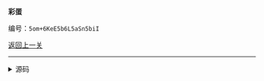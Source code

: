 **彩蛋**

编号：`5om+6KeE5b6L5aSn5biI`

[返回上一关](/riddle/level-2)

--------

<details><summary>源码</summary><pre>
**彩蛋**

编号：`5om+6KeE5b6L5aSn5biI`

[返回上一关](/riddle/level-2)
</pre></details>
